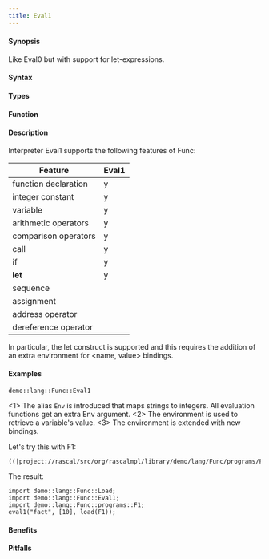 ```yaml
---
title: Eval1
---
```


#### Synopsis

Like Eval0 but with support for let-expressions.


#### Syntax

#### Types

#### Function

#### Description

Interpreter Eval1 supports the following features of Func: 


| Feature              | Eval1 |
| --- | --- |
| function declaration | y |
| integer constant     | y |
| variable             | y |
| arithmetic operators | y |
| comparison operators | y |
| call                 | y |
| if                   | y |
| __let__              | y |
| sequence             |
| assignment           |
| address operator     |
| dereference operator |




In particular, the let construct is supported and this requires the addition
of an extra environment for <name, value> bindings.

#### Examples

```rascal-include
demo::lang::Func::Eval1
```

                
<1> The alias `Env` is introduced that maps strings to integers.
    All evaluation functions get an extra Env argument.
<2> The environment is used to retrieve a variable's value.
<3> The environment is extended with new bindings.


Let's try this with F1:
```rascal
((|project://rascal/src/org/rascalmpl/library/demo/lang/Func/programs/F1.func|))
```

The result:
```rascal-shell
import demo::lang::Func::Load;
import demo::lang::Func::Eval1;
import demo::lang::Func::programs::F1;
eval1("fact", [10], load(F1));
```

#### Benefits

#### Pitfalls


